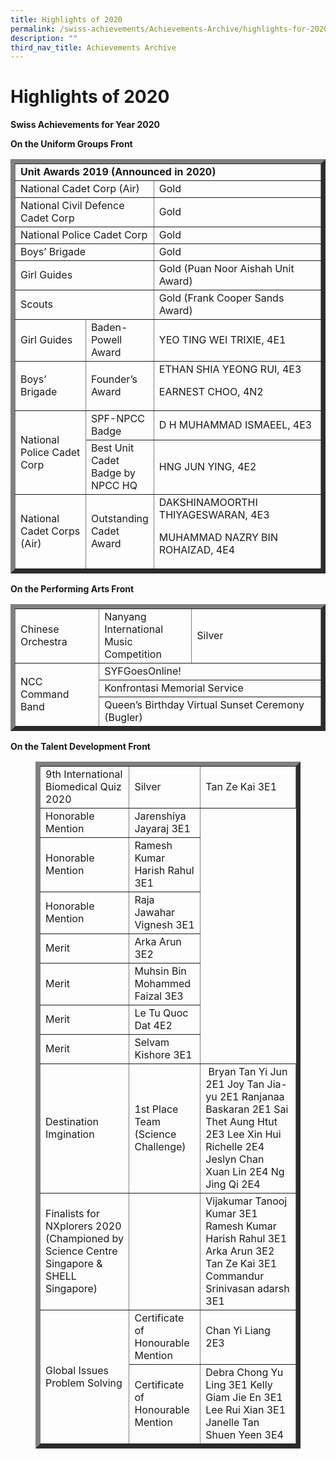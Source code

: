 ```yaml
---
title: Highlights of 2020
permalink: /swiss-achievements/Achievements-Archive/highlights-for-2020/
description: ""
third_nav_title: Achievements Archive
---
```

# Highlights of 2020

**Swiss Achievements for Year 2020**

**On the Uniform Groups Front**


<div>
<table border="7" width="800">
<tbody>
<tr>
<td colspan="4" width="624"><strong>Unit Awards 2019 (Announced in 2020)</strong></td>
</tr>
<tr>
<td colspan="2" width="240">National Cadet Corp (Air)</td>
<td colspan="2" width="384">Gold</td>
</tr>
<tr>
<td colspan="2" width="240">National Civil Defence Cadet Corp</td>
<td colspan="2" width="384">Gold</td>
</tr>
<tr>
<td colspan="2" width="240">National Police Cadet Corp</td>
<td colspan="2" width="384">Gold</td>
</tr>
<tr>
<td colspan="2">Boys&rsquo; Brigade</td>
<td colspan="2">Gold</td>
</tr>
<tr>
<td colspan="2" width="240">Girl Guides</td>
<td colspan="2" width="384">Gold (Puan Noor Aishah Unit Award)</td>
</tr>
<tr>
<td colspan="2" width="240">Scouts</td>
<td colspan="2" width="384">Gold (Frank Cooper Sands Award)</td>
</tr>
<tr>
<td width="126">Girl Guides</td>
<td colspan="2" width="162">Baden-Powell Award</td>
<td width="336">YEO TING WEI TRIXIE, 4E1</td>
</tr>
<tr>
<td width="126">Boys&rsquo; Brigade</td>
<td colspan="2" width="162">Founder&rsquo;s Award</td>
<td width="336">ETHAN SHIA YEONG RUI, 4E3
<p>EARNEST CHOO, 4N2</p>
</td>
</tr>
<tr>
<td rowspan="2" width="126">National Police Cadet Corp</td>
<td colspan="2" width="162">SPF-NPCC Badge</td>
<td width="336">D H MUHAMMAD ISMAEEL, 4E3</td>
</tr>
<tr>
<td colspan="2" width="162">Best Unit Cadet Badge by NPCC HQ</td>
<td width="336">HNG JUN YING, 4E2</td>
</tr>
<tr>
<td width="126">National Cadet Corps (Air)</td>
<td colspan="2" width="162">Outstanding Cadet Award</td>
<td width="336">DAKSHINAMOORTHI THIYAGESWARAN, 4E3
<p>MUHAMMAD NAZRY BIN ROHAIZAD, 4E4</p>
</td>
</tr>
</tbody>
</table>
</div>

**On the Performing Arts Front**

<div>
<table border="7">
<tbody>
<tr>
<td width="150">Chinese Orchestra</td>
<td width="162">Nanyang International Music Competition</td>
<td width="312">Silver</td>
</tr>
<tr>
<td rowspan="3" width="150">NCC Command Band</td>
<td colspan="2" width="474">SYFGoesOnline!</td>
</tr>
<tr>
<td colspan="2" width="474">Konfrontasi Memorial Service</td>
</tr>
<tr>
<td colspan="2" width="474">Queen&rsquo;s Birthday Virtual Sunset Ceremony (Bugler)</td>
</tr>
</tbody>
</table>
</div>


**On the Talent Development Front**

<figure>
<div>
<table border="7">
<tbody>
<tr>
<td>9th International Biomedical Quiz 2020 </td>
<td>Silver</td>
<td>Tan Ze Kai 3E1</td>
</tr>
<tr>
<td>Honorable Mention</td>
<td>Jarenshiya Jayaraj 3E1</td>
</tr>
<tr>
<td>Honorable Mention</td>
<td>Ramesh Kumar Harish Rahul 3E1</td>
</tr>
<tr>
<td>Honorable Mention</td>
<td>Raja Jawahar Vignesh 3E1</td>
</tr>
<tr>
<td>Merit</td>
<td>Arka Arun 3E2</td>
</tr>
<tr>
<td>Merit</td>
<td>Muhsin Bin Mohammed Faizal 3E3</td>
</tr>
<tr>
<td>Merit</td>
<td>Le Tu Quoc Dat 4E2</td>
</tr>
<tr>
<td>Merit</td>
<td>Selvam Kishore 3E1</td>
</tr>
<tr>
<td>Destination Imgination</td>
<td>1st Place Team (Science Challenge)</td>
<td>&nbsp;Bryan Tan Yi Jun 2E1 Joy Tan Jia-yu 2E1 Ranjanaa Baskaran 2E1 Sai Thet Aung Htut 2E3 Lee Xin Hui Richelle 2E4 Jeslyn Chan Xuan Lin 2E4 Ng Jing Qi 2E4</td>
</tr>
<tr>
<td>Finalists for NXplorers 2020 (Championed by Science Centre Singapore &amp; SHELL Singapore)</td>
	<td></td>
<td>Vijakumar Tanooj Kumar 3E1 Ramesh Kumar Harish Rahul 3E1 Arka Arun 3E2 Tan Ze Kai 3E1 Commandur Srinivasan adarsh 3E1</td>
</tr>
<tr>
<td rowspan="2">Global Issues Problem Solving</td>
<td>Certificate of Honourable Mention</td>
<td>Chan Yi Liang 2E3</td>
</tr>
<tr>
<td>Certificate of Honourable Mention</td>
<td>Debra Chong Yu Ling 3E1 Kelly Giam Jie En 3E1 Lee Rui Xian 3E1 Janelle Tan Shuen Yeen 3E4</td>
</tr>
</tbody>
</table>
</div>
</figure>